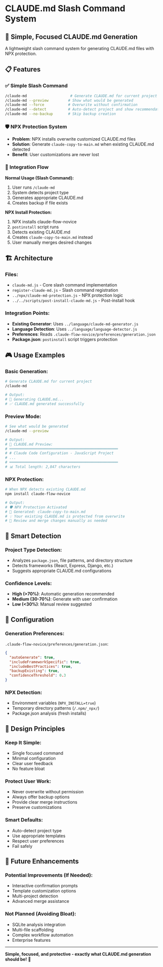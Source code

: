 # CLAUDE.md Slash Command System

## 🎯 Simple, Focused CLAUDE.md Generation

A lightweight slash command system for generating CLAUDE.md files with NPX protection.

## 📋 Features

### ✅ **Simple Slash Command**
```bash
/claude-md                    # Generate CLAUDE.md for current project
/claude-md --preview         # Show what would be generated
/claude-md --force           # Overwrite without confirmation
/claude-md --detect          # Auto-detect project and show recommendations
/claude-md --no-backup       # Skip backup creation
```

### 🛡️ **NPX Protection System**
- **Problem**: NPX installs overwrite customized CLAUDE.md files
- **Solution**: Generate `claude-copy-to-main.md` when existing CLAUDE.md detected
- **Benefit**: User customizations are never lost

### 🔄 **Integration Flow**

**Normal Usage (Slash Command):**
1. User runs `/claude-md`
2. System detects project type
3. Generates appropriate CLAUDE.md
4. Creates backup if file exists

**NPX Install Protection:**
1. NPX installs claude-flow-novice
2. `postinstall` script runs
3. Detects existing CLAUDE.md
4. Creates `claude-copy-to-main.md` instead
5. User manually merges desired changes

## 🏗️ Architecture

### **Files:**
- `claude-md.js` - Core slash command implementation
- `register-claude-md.js` - Slash command registration
- `../npx/claude-md-protection.js` - NPX protection logic
- `../../scripts/post-install-claude-md.js` - Post-install hook

### **Integration Points:**
- **Existing Generator**: Uses `../language/claude-md-generator.js`
- **Language Detection**: Uses `../language/language-detector.js`
- **Preferences**: Reads `.claude-flow-novice/preferences/generation.json`
- **Package.json**: `postinstall` script triggers protection

## 🎮 Usage Examples

### **Basic Generation:**
```bash
# Generate CLAUDE.md for current project
/claude-md

# Output:
# 🚀 Generating CLAUDE.md...
# ✅ CLAUDE.md generated successfully
```

### **Preview Mode:**
```bash
# See what would be generated
/claude-md --preview

# Output:
# 📄 CLAUDE.md Preview:
# ══════════════════════════════════════════════════
# # Claude Code Configuration - JavaScript Project
# ...
# ══════════════════════════════════════════════════
# 📊 Total length: 2,847 characters
```

### **NPX Protection:**
```bash
# When NPX detects existing CLAUDE.md
npm install claude-flow-novice

# Output:
# 🛡️ NPX Protection Activated
# 📄 Generated: claude-copy-to-main.md
# 💡 Your existing CLAUDE.md is protected from overwrite
# 🔄 Review and merge changes manually as needed
```

## 🧠 Smart Detection

### **Project Type Detection:**
- Analyzes `package.json`, file patterns, and directory structure
- Detects frameworks (React, Express, Django, etc.)
- Suggests appropriate CLAUDE.md configurations

### **Confidence Levels:**
- **High (>70%)**: Automatic generation recommended
- **Medium (30-70%)**: Generate with user confirmation
- **Low (<30%)**: Manual review suggested

## 🔧 Configuration

### **Generation Preferences:**
`.claude-flow-novice/preferences/generation.json`:
```json
{
  "autoGenerate": true,
  "includeFrameworkSpecific": true,
  "includeBestPractices": true,
  "backupExisting": true,
  "confidenceThreshold": 0.3
}
```

### **NPX Detection:**
- Environment variables (`NPX_INSTALL=true`)
- Temporary directory patterns (`/.npm/_npx/`)
- Package.json analysis (fresh installs)

## 🎯 Design Principles

### **Keep It Simple:**
- Single focused command
- Minimal configuration
- Clear user feedback
- No feature bloat

### **Protect User Work:**
- Never overwrite without permission
- Always offer backup options
- Provide clear merge instructions
- Preserve customizations

### **Smart Defaults:**
- Auto-detect project type
- Use appropriate templates
- Respect user preferences
- Fail safely

## 🚀 Future Enhancements

### **Potential Improvements (If Needed):**
- Interactive confirmation prompts
- Template customization options
- Multi-project detection
- Advanced merge assistance

### **Not Planned (Avoiding Bloat):**
- SQLite analysis integration
- Multi-file scaffolding
- Complex workflow automation
- Enterprise features

---

**Simple, focused, and protective - exactly what CLAUDE.md generation should be!** 🎯